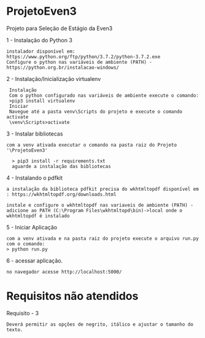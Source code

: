 # ProjetoEven3
Projeto para Seleção de Estágio da Even3



1 - Instalação do Python 3

    instalador disponível em:
    https://www.python.org/ftp/python/3.7.2/python-3.7.2.exe
    Configure o python nas variáveis de ambiente (PATH) - https://python.org.br/instalacao-windows/

2 - Instalação/Inicialização virtualenv

     Instalação
     Com o python configurado nas variáveis de ambiente execute o comando:
     >pip3 install virtualenv
     Iniciar
     Navegue até a pasta venv\Scripts do projeto e execute o comando activate
     \venv\Scripts>activate
3 - Instalar bibliotecas 

    com a venv ativada executar o comando na pasta raiz do Projeto '\ProjetoEven3'
     
      > pip3 install -r requirements.txt
      aguarde a instalação das bibliotecas 
4 - Instalando o pdfkit

    a instalação da biblioteca pdfkit precisa do wkhtmltopdf disponível em : https://wkhtmltopdf.org/downloads.html

    instale e configure o wkhtmltopdf nas variaveis de ambiente (PATH) - adicione ao PATH (C:\Program Files\wkhtmltopd\bin)->local onde o wkhtmltopdf é instalado
        
    

5 - Iniciar Aplicação

    com a venv ativada e na pasta raiz do projeto execute o arquivo run.py com o comando:
    > python run.py
    
6 - acessar aplicação.
 
    no navegador acesse http://localhost:5000/

# Requisitos não atendidos

Requisito - 3

    Deverá permitir as opções de negrito, itálico e ajustar o tamanho do texto.
